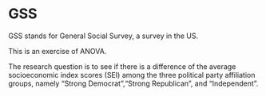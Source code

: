 # GSS
GSS stands for General Social Survey, a survey in the US.

This is an exercise of ANOVA.

The research question is to see if there is a difference of the average socioeconomic index scores (SEI) among the three political party affiliation groups, namely “Strong Democrat”,“Strong Republican”, and “Independent”.
